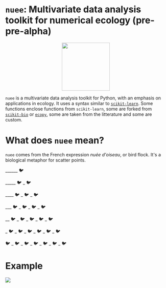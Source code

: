 # `nuee`: Multivariate data analysis toolkit for numerical ecology (pre-pre-alpha)
<p align="center">
  <img src="https://github.com/essicolo/nuee/blob/master/logo.png" width=150px>
</p>


`nuee` is a multivariate data analysis toolkit for Python, with an emphasis on applications in ecology. It uses a syntax similar to [`scikit-learn`](https://github.com/scikit-learn/scikit-learn). Some functions enclose functions from `scikit-learn`, some are forked from [`scikit-bio`](https://github.com/biocore/scikit-bio) or [`ecopy`](https://github.com/Auerilas/ecopy), some are taken from the litterature and some are custom.

# What does `nuee` mean?
`nuee` comes from the French expression *nuée d'oiseau*, or bird flock. It's a biological metaphor for scatter points.

______ :bird:

_____ :bird: _ :bird:

____  :bird: _ :bird: _ :bird:

___ :bird: _ :bird: _ :bird: _ :bird:

__ :bird: _ :bird: _ :bird: _ :bird: _ :bird:

_ :bird: _ :bird: _ :bird: _ :bird: _ :bird: _ :bird:

:bird: _ :bird: _ :bird: _ :bird: _ :bird: _ :bird: _ :bird:

# Example

![](https://github.com/essicolo/nuee/blob/master/pca.png)
